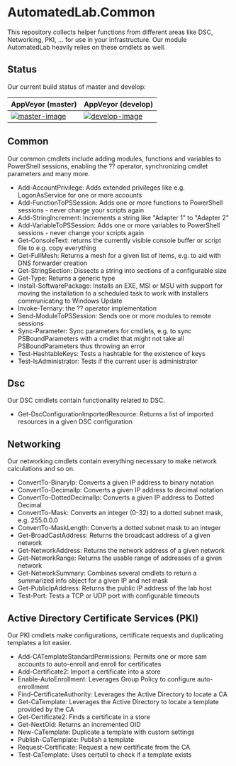 # AutomatedLab.Common

This repository collects helper functions from different areas like DSC, Networking, PKI, ... for use in your infrastructure. Our module AutomatedLab heavily relies on these cmdlets as well.

## Status

Our current build status of master and develop:

| AppVeyor (master)        | AppVeyor (develop)       |
|--------------------------|--------------------------|
| [![master-image][]][master-site] | [![develop-image][]][master-site] |

[master-image]: https://ci.appveyor.com/api/projects/status/l6r33lbrxkcu76kw/branch/master?svg=true
[develop-image]: https://ci.appveyor.com/api/projects/status/l6r33lbrxkcu76kw/branch/develop?svg=true
[master-site]: https://ci.appveyor.com/project/AutomatedLab/AutomatedLab-Common

## Common

Our common cmdlets include adding modules, functions and variables to PowerShell sessions, enabling the ?? operator, synchronizing cmdlet parameters and many more.

- Add-AccountPrivilege: Adds extended privileges like e.g. LogonAsService for one or more accounts
- Add-FunctionToPSSession: Adds one or more functions to PowerShell sessions - never change your scripts again
- Add-StringIncrement: Increments a string like "Adapter 1" to "Adapter 2"
- Add-VariableToPSSession: Adds one or more variables to PowerShell sessions - never change your scripts again
- Get-ConsoleText: returns the currently visible console buffer or script file to e.g. copy everything
- Get-FullMesh: Returns a mesh for a given list of items, e.g. to aid with DNS forwarder creation
- Get-StringSection: Dissects a string into sections of a configurable size
- Get-Type: Returns a generic type
- Install-SoftwarePackage: Installs an EXE, MSI or MSU with support for moving the installation to a scheduled task to work with installers communicating to Windows Update
- Invoke-Ternary: the ?? operator implementation
- Send-ModuleToPSSession: Sends one or more modules to remote sessions
- Sync-Parameter: Sync parameters for cmdlets, e.g. to sync PSBoundParameters with a cmdlet that might not take all PSBoundParameters thus throwing an error
- Test-HashtableKeys: Tests a hashtable for the existence of keys
- Test-IsAdministrator: Tests if the current user is administrator

## Dsc

Our DSC cmdlets contain functionality related to DSC.

- Get-DscConfigurationImportedResource: Returns a list of imported resources in a given DSC configuration

## Networking

Our networking cmdlets contain everything necessary to make network calculations and so on.

- ConvertTo-BinaryIp: Converts a given IP address to binary notation
- ConvertTo-DecimalIp: Converts a given IP address to decimal notation
- ConvertTo-DottedDecimalIp: Converts a given IP address to Dotted Decimal
- ConvertTo-Mask: Converts an integer (0-32) to a dotted subnet mask, e.g. 255.0.0.0
- ConvertTo-MaskLength: Converts a dotted subnet mask to an integer
- Get-BroadCastAddress: Returns the broadcast address of a given network
- Get-NetworkAddress: Returns the network address of a given network
- Get-NetworkRange: Returns the usable range of addresses of a given network
- Get-NetworkSummary: Combines several cmdlets to return a summarized info object for a given IP and net mask
- Get-PublicIpAddress: Returns the public IP address of the lab host
- Test-Port: Tests a TCP or UDP port with configurable timeouts

## Active Directory Certificate Services (PKI)

Our PKI cmdlets make configurations, certificate requests and duplicating templates a lot easier.

- Add-CATemplateStandardPermissions: Permits one or more sam accounts to auto-enroll and enroll for certificates
- Add-Certificate2: Import a certificate into a store
- Enable-AutoEnrollment: Leverages Group Policy to configure auto-enrollment
- Find-CertificateAuthority: Leverages the Active Directory to locate a CA
- Get-CaTemplate: Leverages the Active Directory to locate a template provided by the CA
- Get-Certificate2: Finds a certificate in a store
- Get-NextOid: Returns an incremented OID
- New-CaTemplate: Duplicate a template with custom settings
- Publish-CaTemplate: Publish a template
- Request-Certificate: Request a new certificate from the CA
- Test-CaTemplate: Uses certutil to check if a template exists
